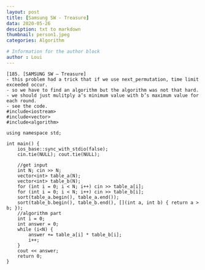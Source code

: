 ```yaml
---
layout: post
title: [Samsung SW - Treasure]
data: 2020-05-26
desciption: txt to markdown
thumbnail: person1.jpeg
categories: Algorithm

# Information for the author block
author : Loui
---
```


	﻿[185. [SAMSUNG SW – Treasure]
	- this problem had a trick that if we use next_permutation, time limit exceeded occur.
	- so we have to find an algorithm but the algorithm was not that hard.
	- we should just mulitply a’s minimum value with b’s maximum value for each round.
	- see the code.
	#include<iostream>
	#include<vector>
	#include<algorithm>
	
	using namespace std;
	
	int main() {
		ios_base::sync_with_stdio(false);
		cin.tie(NULL); cout.tie(NULL);
	
		//get input
		int N; cin >> N;
		vector<int> table_a(N);
		vector<int> table_b(N);
		for (int i = 0; i < N; i++) cin >> table_a[i];
		for (int i = 0; i < N; i++) cin >> table_b[i];
		sort(table_a.begin(), table_a.end());
		sort(table_b.begin(), table_b.end(), [](int a, int b) { return a > b; });
		//algorithm part
		int i = 0;
		int answer = 0;
		while (i<N) {
			answer += table_a[i] * table_b[i];
			i++;
		}
		cout << answer;
		return 0;
	}
	
	
